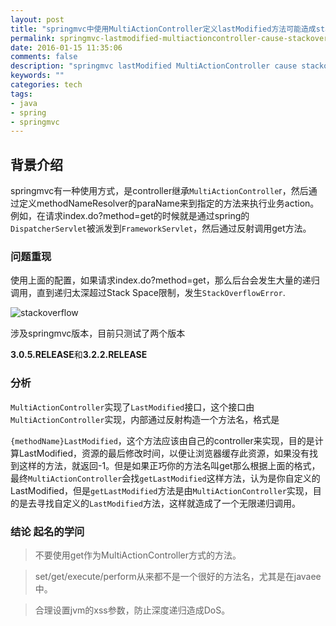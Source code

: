```yaml
---
layout: post
title: "springmvc中使用MultiActionController定义lastModified方法可能造成stackoverflowerror"
permalink: springmvc-lastmodified-multiactioncontroller-cause-stackoverflowerror
date: 2016-01-15 11:35:06
comments: false
description: "springmvc lastModified MultiActionController cause stackoverflowerror"
keywords: ""
categories: tech
tags:
- java
- spring
- springmvc
---
```


## 背景介绍
springmvc有一种使用方式，是controller继承`MultiActionControlle`r，然后通过定义methodNameResolver的paraName来到指定的方法来执行业务action。例如，在请求index.do?method=get的时候就是通过spring的`DispatcherServlet`被派发到`FrameworkServlet`，然后通过反射调用get方法。


### 问题重现
使用上面的配置，如果请求index.do?method=get，那么后台会发生大量的递归调用，直到递归太深超过Stack Space限制，发生`StackOverflowError`.

<!--more-->

![stackoverflow](http://7af4fj.com1.z0.glb.clouddn.com/img/image2013-5-14-11-35-46.png)

涉及springmvc版本，目前只测试了两个版本

**3.0.5.RELEASE**和**3.2.2.RELEASE**
### 分析
`MultiActionController`实现了`LastModified`接口，这个接口由`MultiActionController`实现，内部通过反射构造一个方法名，格式是

`{methodName}LastModified`，这个方法应该由自己的controller来实现，目的是计算LastModified，资源的最后修改时间，以便让浏览器缓存此资源，如果没有找到这样的方法，就返回-1。但是如果正巧你的方法名叫get那么根据上面的格式，最终`MultiActionController`会找`getLastModified`这样方法，认为是你自定义的LastModified，但是`getLastModified`方法是由`MultiActionController`实现，目的是去寻找自定义的`LastModified`方法，这样就造成了一个无限递归调用。

### 结论 **起名的学问**
>不要使用get作为MultiActionController方式的方法。

>set/get/execute/perform从来都不是一个很好的方法名，尤其是在javaee中。

>合理设置jvm的xss参数，防止深度递归造成DoS。